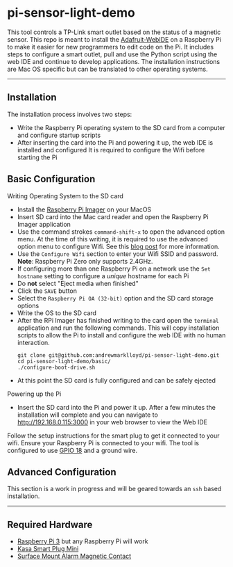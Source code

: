 # pi-sensor-light-demo

This tool controls a TP-Link smart outlet based on the status of a magnetic sensor. This repo is meant to install the [Adafruit-WebIDE](https://github.com/adafruit/Adafruit-WebIDE) on a Raspberry Pi to make it easier for new programmers to edit code on the Pi. It includes steps to configure a smart outlet, pull and use the Python script using the web IDE and continue to develop applications. The installation instructions are Mac OS specific but can be translated to other operating systems.

---
## Installation

The installation process involves two steps:
- Write the Raspberry Pi operating system to the SD card from a computer and configure startup scripts
- After inserting the card into the Pi and powering it up, the web IDE is installed and configured
It is required to configure the Wifi before starting the Pi

## Basic Configuration

Writing Operating System to the SD card
- Install the [Raspberry Pi Imager](https://www.raspberrypi.org/software/) on your MacOS
- Insert SD card into the Mac card reader and open the Raspberry Pi Imager application
- Use the command strokes `command-shift-x` to open the advanced option menu. At the time of this writing, it is required to use the advanced option menu to configure Wifi. See this [blog post](https://www.raspberrypi.org/blog/raspberry-pi-imager-update-to-v1-6/) for more information.
- Use the `Configure Wifi` section to enter your Wifi SSID and password. **Note**: Raspberry Pi Zero only supports 2.4GHz.
- If configuring more than one Raspberry Pi on a network use the `Set hostname` setting to configure a _unique_ hostname for each Pi
- Do **not** select "Eject media when finished"
- Click the `SAVE` button
- Select the `Raspberry Pi OA (32-bit)` option and the SD card storage options
- Write the OS to the SD card
- After the RPi Imager has finished writing to the card open the `terminal` application and run the following commands. This will copy installation scripts to allow the Pi to install and configure the web IDE with no human interaction.
    ```
    git clone git@github.com:andrewmarklloyd/pi-sensor-light-demo.git
    cd pi-sensor-light-demo/basic/
    ./configure-boot-drive.sh
    ```
- At this point the SD card is fully configured and can be safely ejected

Powering up the Pi
- Insert the SD card into the Pi and power it up. After a few minutes the installation will complete and you can navigate to http://192.168.0.115:3000 in your web browser to view the Web IDE

Follow the setup instructions for the smart plug to get it connected to your wifi. Ensure your Raspberry Pi is connected to your wifi. The tool is configured to use [GPIO 18](https://pinout.xyz/pinout/pin12_gpio18) and a ground wire.


## Advanced Configuration

This section is a work in progress and will be geared towards an `ssh` based installation.

---
## Required Hardware

- [Raspberry Pi 3](https://www.raspberrypi.org/products/raspberry-pi-3-model-b/) but any Raspberry Pi will work
- [Kasa Smart Plug Mini](https://www.amazon.com/gp/product/B07TXM4MT3/ref=ppx_yo_dt_b_search_asin_image?ie=UTF8&psc=1)
- [Surface Mount Alarm Magnetic Contact](https://www.amazon.com/gp/product/B00LYCUSBY/ref=ppx_yo_dt_b_search_asin_image?ie=UTF8&psc=1)